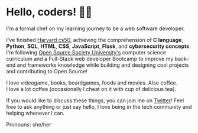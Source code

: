 # Hello, coders! 👋🏻

I'm a formal chef on my learning journey to be a web software developer.

I've finished [Harvard cs50](https://cs50.harvard.edu/college/2021/fall/), achieving the comprehension of **C language**, **Python**, **SQL**, **HTML**, **CSS**, **JavaScript**, **Flask**, and **cybersecurity concepts**. I'm following [Open Source Society University's](https://github.com/ossu/computer-science) computer science curriculum and a Full-Stack web developer Bootcamp to improve my back-end and frameworks knowledge while building and designing cool projects and contributing to Open Source!

I love videogame, books, boardgames, foods and movies. Also coffee.  
I love a lot coffee (occasionally I cheat on it with cup of delicious tea).


If you would like to discuss these things, you can join me on [Twitter](https://twitter.com/KikiDotPy)! 
Feel free to ask anything or just say hello, I love being in the tech community and helping whenever I can.

Pronouns: she/her
